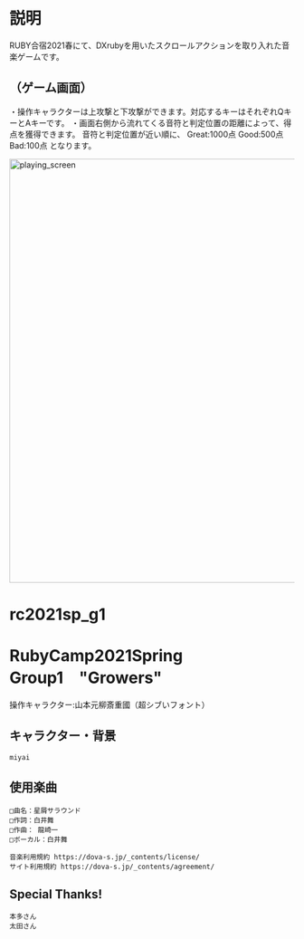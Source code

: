 # 説明
RUBY合宿2021春にて、DXrubyを用いたスクロールアクションを取り入れた音楽ゲームです。

## （ゲーム画面）
・操作キャラクターは上攻撃と下攻撃ができます。対応するキーはそれぞれQキーとAキーです。
・画面右側から流れてくる音符と判定位置の距離によって、得点を獲得できます。
音符と判定位置が近い順に、
Great:1000点
Good:500点
Bad:100点
となります。

<img width="749" alt="playing_screen" src="https://user-images.githubusercontent.com/67830980/118154252-c9726480-b451-11eb-8666-5eacf9fd47cf.png">
 

# rc2021sp_g1
# RubyCamp2021Spring Group1　"Growers"

操作キャラクター:山本元柳斎重國（超シブいフォント）

## キャラクター・背景
    miyai
## 使用楽曲
    □曲名：星屑サラウンド
    □作詞：白井舞
    □作曲： 龍崎一
    □ボーカル：白井舞

    音楽利用規約 https://dova-s.jp/_contents/license/
    サイト利用規約 https://dova-s.jp/_contents/agreement/

## Special Thanks! 
    本多さん
    太田さん

